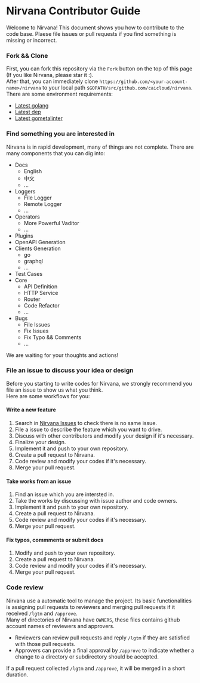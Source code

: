 # Nirvana Contributor Guide

Welcome to Nirvana! This document shows you how to contribute to the code base. Plaese file issues or pull requests if you find something is missing or incorrect.

### Fork && Clone

First, you can fork this repository via the `Fork` button on the top of this page (If you like Nirvana, please star it :).  
After that, you can immediately clone `https://github.com/<your-account-name>/nirvana` to your local path `$GOPATH/src/github.com/caicloud/nirvana`.  
There are some environment requirements:  

- [Latest golang](https://golang.org/dl/)
- [Latest dep](https://github.com/golang/dep/)
- [Latest gometalinter](https://github.com/alecthomas/gometalinter)

### Find something you are interested in

Nirvana is in rapid development, many of things are not complete. There are many components that you can dig into:

- Docs
  - English
  - 中文
  - ...
- Loggers
  - File Logger
  - Remote Logger
  - ...
- Operators
  - More Powerful Vaditor
  - ...
- Plugins
- OpenAPI Generation
- Clients Generation
  - go
  - graphql
  - ...
- Test Cases
- Core
  - API Definition
  - HTTP Service
  - Router
  - Code Refactor
  - ...
- Bugs
  - File Issues
  - Fix Issues
  - Fix Typo && Comments
  - ...

We are waiting for your thoughts and actions!


### File an issue to discuss your idea or design

Before you starting to write codes for Nirvana, we strongly recommend you file an issue to show us what you think.  
Here are some workflows for you:

#### Write a new feature

1. Search in [Nirvana Issues](https://github.com/caicloud/nirvana) to check there is no same issue.
2. File a issue to describe the feature which you want to drive.
3. Discuss with other contributors and modify your design if it's necessary.
4. Finalize your design.
5. Implement it and push to your own repository.
6. Create a pull request to Nirvana.
7. Code review and modify your codes if it's necessary.
8. Merge your pull request.

#### Take works from an issue
1. Find an issue which you are intersted in.
2. Take the works by discussing with issue author and code owners.
3. Implement it and push to your own repository.
4. Create a pull request to Nirvana.
5. Code review and modify your codes if it's necessary.
6. Merge your pull request.

#### Fix typos, commments or submit docs
1. Modify and push to your own repository.
2. Create a pull request to Nirvana.
3. Code review and modify your codes if it's necessary.
4. Merge your pull request.

### Code review

Nirvana use a automatic tool to manage the project. Its basic functionalities is assigning pull requests to reviewers and merging pull requests if it received `/lgtm` and `/approve`.  
Many of directories of Nirvana have `OWNERS`, these files contains github account names of reviewers and approvers.

- Reviewers can review pull requests and reply `/lgtm` if they are satisfied with those pull requests.
- Approvers can provide a final approval by `/approve` to indicate whether a change to a directory or subdirectory should be accepted.

If a pull request collected `/lgtm` and `/approve`, it will be merged in a short duration.
